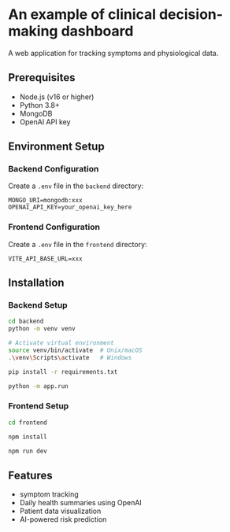 # An example of clinical decision-making dashboard

A web application for tracking symptoms and physiological data. 

## Prerequisites

- Node.js (v16 or higher)
- Python 3.8+
- MongoDB
- OpenAI API key

## Environment Setup

### Backend Configuration

Create a `.env` file in the `backend` directory:

```env
MONGO_URI=mongodb:xxx
OPENAI_API_KEY=your_openai_key_here
```

### Frontend Configuration

Create a `.env` file in the `frontend` directory:

```env
VITE_API_BASE_URL=xxx
```

## Installation

### Backend Setup

```bash
cd backend
python -m venv venv

# Activate virtual environment
source venv/bin/activate  # Unix/macOS
.\venv\Scripts\activate   # Windows

pip install -r requirements.txt

python -m app.run
```

### Frontend Setup

```bash
cd frontend

npm install

npm run dev
```

## Features

- symptom tracking 
- Daily health summaries using OpenAI
- Patient data visualization
- AI-powered risk prediction
